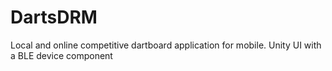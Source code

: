 # DartsDRM
Local and online competitive dartboard application for mobile. Unity UI with a BLE device component
